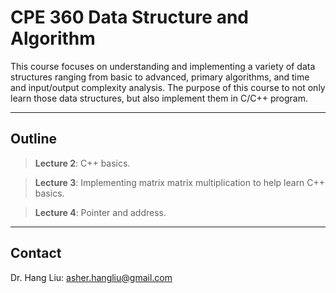 # CPE 360 Data Structure and Algorithm

This course focuses on understanding and implementing a variety of data structures ranging from basic to advanced, primary algorithms, and time and input/output complexity analysis. The purpose of this course to not only learn those data structures, but also implement them in C/C++ program.


---
Outline 
---

> **Lecture 2**: C++ basics.

> **Lecture 3**: Implementing matrix matrix multiplication to help learn C++ basics.

> **Lecture 4**: Pointer and address.

---
Contact
---
Dr. Hang Liu: asher.hangliu@gmail.com
